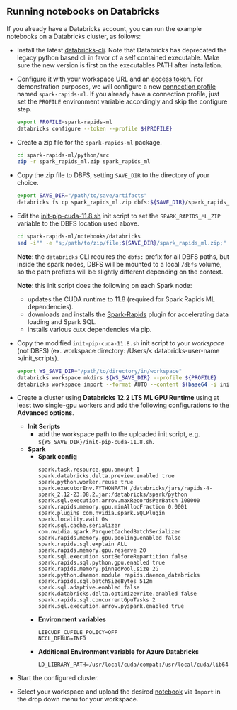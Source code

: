 ## Running notebooks on Databricks

If you already have a Databricks account, you can run the example notebooks on a Databricks cluster, as follows:
- Install the latest [databricks-cli](https://docs.databricks.com/dev-tools/cli/index.html).  Note that Databricks has deprecated the legacy python based cli in favor of a self contained executable. Make sure the new version is first on the executables PATH after installation.
- Configure it with your workspace URL and an [access token](https://docs.databricks.com/dev-tools/api/latest/authentication.html).  For demonstration purposes, we will configure a new [connection profile](https://docs.databricks.com/dev-tools/cli/index.html#connection-profiles) named `spark-rapids-ml`.  If you already have a connection profile, just set the `PROFILE` environment variable accordingly and skip the configure step.
  ```bash
  export PROFILE=spark-rapids-ml
  databricks configure --token --profile ${PROFILE}
  ```
- Create a zip file for the `spark-rapids-ml` package.
  ```bash
  cd spark-rapids-ml/python/src
  zip -r spark_rapids_ml.zip spark_rapids_ml
  ```
- Copy the zip file to DBFS, setting `SAVE_DIR` to the directory of your choice.
  ```bash
  export SAVE_DIR="/path/to/save/artifacts"
  databricks fs cp spark_rapids_ml.zip dbfs:${SAVE_DIR}/spark_rapids_ml.zip --profile ${PROFILE}
  ```
- Edit the [init-pip-cuda-11.8.sh](init-pip-cuda-11.8.sh) init script to set the `SPARK_RAPIDS_ML_ZIP` variable to the DBFS location used above.
  ```bash
  cd spark-rapids-ml/notebooks/databricks
  sed -i"" -e "s;/path/to/zip/file;${SAVE_DIR}/spark_rapids_ml.zip;" init-pip-cuda-11.8.sh
  ```
  **Note**: the `databricks` CLI requires the `dbfs:` prefix for all DBFS paths, but inside the spark nodes, DBFS will be mounted to a local `/dbfs` volume, so the path prefixes will be slightly different depending on the context.

  **Note**: this init script does the following on each Spark node:
  - updates the CUDA runtime to 11.8 (required for Spark Rapids ML dependencies).
  - downloads and installs the [Spark-Rapids](https://github.com/NVIDIA/spark-rapids) plugin for accelerating data loading and Spark SQL.
  - installs various `cuXX` dependencies via pip.

- Copy the modified `init-pip-cuda-11.8.sh` init script to your *workspace* (not DBFS) (ex. workspace directory: /Users/< databricks-user-name >/init_scripts).
  ```bash
  export WS_SAVE_DIR="/path/to/directory/in/workspace"
  databricks workspace mkdirs ${WS_SAVE_DIR} --profile ${PROFILE}
  databricks workspace import --format AUTO --content $(base64 -i init-pip-cuda-11.8.sh) ${WS_SAVE_DIR}/init-pip-cuda-11.8.sh --profile ${PROFILE}
  ```
- Create a cluster using **Databricks 12.2 LTS ML GPU Runtime** using at least two single-gpu workers and add the following configurations to the **Advanced options**.
  - **Init Scripts**
    - add the workspace path to the uploaded init script, e.g. `${WS_SAVE_DIR}/init-pip-cuda-11.8.sh`.
  - **Spark**
    - **Spark config**
      ```
      spark.task.resource.gpu.amount 1
      spark.databricks.delta.preview.enabled true
      spark.python.worker.reuse true
      spark.executorEnv.PYTHONPATH /databricks/jars/rapids-4-spark_2.12-23.08.2.jar:/databricks/spark/python
      spark.sql.execution.arrow.maxRecordsPerBatch 100000
      spark.rapids.memory.gpu.minAllocFraction 0.0001
      spark.plugins com.nvidia.spark.SQLPlugin
      spark.locality.wait 0s
      spark.sql.cache.serializer com.nvidia.spark.ParquetCachedBatchSerializer
      spark.rapids.memory.gpu.pooling.enabled false
      spark.rapids.sql.explain ALL
      spark.rapids.memory.gpu.reserve 20
      spark.sql.execution.sortBeforeRepartition false
      spark.rapids.sql.python.gpu.enabled true
      spark.rapids.memory.pinnedPool.size 2G
      spark.python.daemon.module rapids.daemon_databricks
      spark.rapids.sql.batchSizeBytes 512m
      spark.sql.adaptive.enabled false
      spark.databricks.delta.optimizeWrite.enabled false
      spark.rapids.sql.concurrentGpuTasks 2
      spark.sql.execution.arrow.pyspark.enabled true
      ```
    - **Environment variables**
      ```
      LIBCUDF_CUFILE_POLICY=OFF
      NCCL_DEBUG=INFO
      ```
    - **Additional Environment variable for Azure Databricks**
      ```
      LD_LIBRARY_PATH=/usr/local/cuda/compat:/usr/local/cuda/lib64
      ```
- Start the configured cluster.
- Select your workspace and upload the desired [notebook](../) via `Import` in the drop down menu for your workspace.
